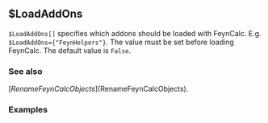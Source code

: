 ##  $LoadAddOns

`$LoadAddOns[]` specifies which addons should be loaded with FeynCalc. E.g. `$LoadAddOns={"FeynHelpers"}`. The value must be set before loading FeynCalc. The default value is `False`.

### See also

[$RenameFeynCalcObjects]($RenameFeynCalcObjects).

### Examples